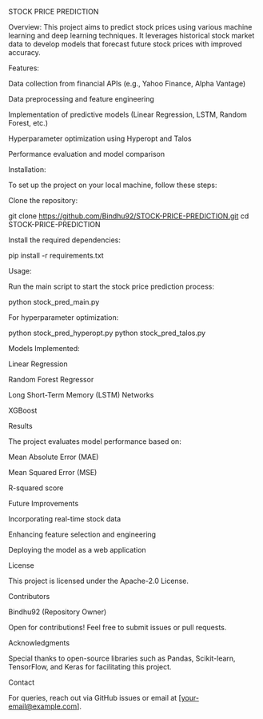 STOCK PRICE PREDICTION

Overview:
This project aims to predict stock prices using various machine learning and deep learning techniques. It leverages historical stock market data to develop models that forecast future stock prices with improved accuracy.

Features:

Data collection from financial APIs (e.g., Yahoo Finance, Alpha Vantage)

Data preprocessing and feature engineering

Implementation of predictive models (Linear Regression, LSTM, Random Forest, etc.)

Hyperparameter optimization using Hyperopt and Talos

Performance evaluation and model comparison

Installation:

To set up the project on your local machine, follow these steps:

Clone the repository:

git clone https://github.com/Bindhu92/STOCK-PRICE-PREDICTION.git
cd STOCK-PRICE-PREDICTION

Install the required dependencies:

pip install -r requirements.txt

Usage:

Run the main script to start the stock price prediction process:

python stock_pred_main.py

For hyperparameter optimization:

python stock_pred_hyperopt.py
python stock_pred_talos.py

Models Implemented:

Linear Regression

Random Forest Regressor

Long Short-Term Memory (LSTM) Networks

XGBoost

Results

The project evaluates model performance based on:

Mean Absolute Error (MAE)

Mean Squared Error (MSE)

R-squared score

Future Improvements

Incorporating real-time stock data

Enhancing feature selection and engineering

Deploying the model as a web application

License

This project is licensed under the Apache-2.0 License.

Contributors

Bindhu92 (Repository Owner)

Open for contributions! Feel free to submit issues or pull requests.

Acknowledgments

Special thanks to open-source libraries such as Pandas, Scikit-learn, TensorFlow, and Keras for facilitating this project.

Contact

For queries, reach out via GitHub issues or email at [your-email@example.com].

